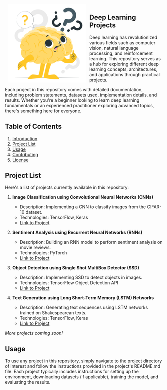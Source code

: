 <div class= "row">
   <div class=col-md-6>
   
   </div>
   
   <div class=col-md-6>
   <img src="https://github.com/sinanazem/deep-learning-projects/blob/main/static/curiosity%20brain-cuate.png" alt="Nobel Prize" width="250" align="left" hspace="10">
   </div>
</div>

## Deep Learning Projects

Deep learning has revolutionized various fields such as computer vision, natural language processing, and reinforcement learning. This repository serves as a hub for exploring different deep learning concepts, architectures, and applications through practical projects.

Each project in this repository comes with detailed documentation, including problem statements, datasets used, implementation details, and results. Whether you're a beginner looking to learn deep learning fundamentals or an experienced practitioner exploring advanced topics, there's something here for everyone.

## Table of Contents

1. [Introduction](#introduction)
2. [Project List](#project-list)
3. [Usage](#usage)
4. [Contributing](#contributing)
5. [License](#license)



## Project List

Here's a list of projects currently available in this repository:

1. **Image Classification using Convolutional Neural Networks (CNNs)**
   - Description: Implementing a CNN to classify images from the CIFAR-10 dataset.
   - Technologies: TensorFlow, Keras
   - [Link to Project](projects/image_classification_cnn/README.md)

2. **Sentiment Analysis using Recurrent Neural Networks (RNNs)**
   - Description: Building an RNN model to perform sentiment analysis on movie reviews.
   - Technologies: PyTorch
   - [Link to Project](projects/sentiment_analysis_rnn/README.md)

3. **Object Detection using Single Shot MultiBox Detector (SSD)**
   - Description: Implementing SSD to detect objects in images.
   - Technologies: TensorFlow Object Detection API
   - [Link to Project](projects/object_detection_ssd/README.md)

4. **Text Generation using Long Short-Term Memory (LSTM) Networks**
   - Description: Generating text sequences using LSTM networks trained on Shakespearean texts.
   - Technologies: TensorFlow, Keras
   - [Link to Project](projects/text_generation_lstm/README.md)

*More projects coming soon!*

## Usage

To use any project in this repository, simply navigate to the project directory of interest and follow the instructions provided in the project's README.md file. Each project typically includes instructions for setting up the environment, downloading datasets (if applicable), training the model, and evaluating the results.
